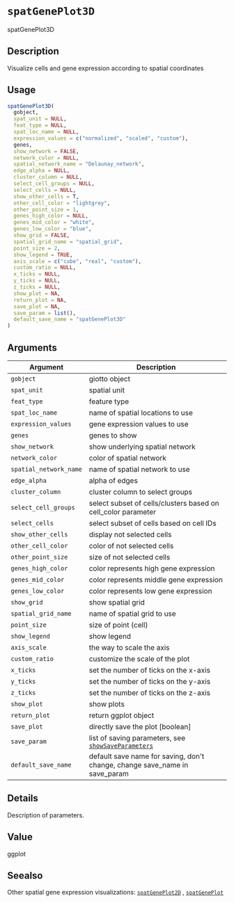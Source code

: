 # `spatGenePlot3D`

spatGenePlot3D


## Description

Visualize cells and gene expression according to spatial coordinates


## Usage

```r
spatGenePlot3D(
  gobject,
  spat_unit = NULL,
  feat_type = NULL,
  spat_loc_name = NULL,
  expression_values = c("normalized", "scaled", "custom"),
  genes,
  show_network = FALSE,
  network_color = NULL,
  spatial_network_name = "Delaunay_network",
  edge_alpha = NULL,
  cluster_column = NULL,
  select_cell_groups = NULL,
  select_cells = NULL,
  show_other_cells = T,
  other_cell_color = "lightgrey",
  other_point_size = 1,
  genes_high_color = NULL,
  genes_mid_color = "white",
  genes_low_color = "blue",
  show_grid = FALSE,
  spatial_grid_name = "spatial_grid",
  point_size = 2,
  show_legend = TRUE,
  axis_scale = c("cube", "real", "custom"),
  custom_ratio = NULL,
  x_ticks = NULL,
  y_ticks = NULL,
  z_ticks = NULL,
  show_plot = NA,
  return_plot = NA,
  save_plot = NA,
  save_param = list(),
  default_save_name = "spatGenePlot3D"
)
```


## Arguments

Argument      |Description
------------- |----------------
`gobject`     |     giotto object
`spat_unit`     |     spatial unit
`feat_type`     |     feature type
`spat_loc_name`     |     name of spatial locations to use
`expression_values`     |     gene expression values to use
`genes`     |     genes to show
`show_network`     |     show underlying spatial network
`network_color`     |     color of spatial network
`spatial_network_name`     |     name of spatial network to use
`edge_alpha`     |     alpha of edges
`cluster_column`     |     cluster column to select groups
`select_cell_groups`     |     select subset of cells/clusters based on cell_color parameter
`select_cells`     |     select subset of cells based on cell IDs
`show_other_cells`     |     display not selected cells
`other_cell_color`     |     color of not selected cells
`other_point_size`     |     size of not selected cells
`genes_high_color`     |     color represents high gene expression
`genes_mid_color`     |     color represents middle gene expression
`genes_low_color`     |     color represents low gene expression
`show_grid`     |     show spatial grid
`spatial_grid_name`     |     name of spatial grid to use
`point_size`     |     size of point (cell)
`show_legend`     |     show legend
`axis_scale`     |     the way to scale the axis
`custom_ratio`     |     customize the scale of the plot
`x_ticks`     |     set the number of ticks on the x-axis
`y_ticks`     |     set the number of ticks on the y-axis
`z_ticks`     |     set the number of ticks on the z-axis
`show_plot`     |     show plots
`return_plot`     |     return ggplot object
`save_plot`     |     directly save the plot [boolean]
`save_param`     |     list of saving parameters, see [`showSaveParameters`](#showsaveparameters)
`default_save_name`     |     default save name for saving, don't change, change save_name in save_param


## Details

Description of parameters.


## Value

ggplot


## Seealso

Other spatial gene expression visualizations:
 [`spatGenePlot2D`](#spatgeneplot2d) ,
 [`spatGenePlot`](#spatgeneplot)



